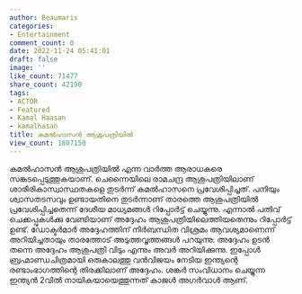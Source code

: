 ```yaml
---
author: Beaumaris
categories:
- Entertainment
comment_count: 0
date: 2022-11-24 05:41:01
draft: false
image: ''
like_count: 71477
share_count: 42190
tags:
- ACTOR
- Featured
- Kamal Haasan
- kamalhasan
title: കമൽഹാസൻ ആശുപത്രിയിൽ
view_count: 1807150
---
```


കമൽഹാസൻ ആശുപത്രിയിൽ എന്ന വാർത്ത ആരാധകരെ സങ്കടപ്പെടുത്തുകയാണ്. ചെന്നൈയിലെ രാമചന്ദ്ര ആശുപത്രിയിലാണ് ശാരീരികാസ്വാസ്ഥതകളെ തുടർന്ന് കമൽഹാസനെ പ്രവേശിപ്പിച്ചത്. പനിയും ശ്വാസതടസവും ഉണ്ടായതിനെ തുടർന്നാണ് താരത്തെ ആശുപത്രിയിൽ പ്രവേശിപ്പിച്ചതെന്ന് ദേശീയ മാധ്യമങ്ങൾ റിപ്പോർട്ട് ചെയ്യുന്നു. എന്നാൽ പതിവ് ചെക്കപ്പുകൾക്കു വേണ്ടിയാണ് അദ്ദേഹം ആശുപത്രിയിലെത്തിയതെന്നും റിപ്പോർട്ട് ഉണ്ട്. ഡോക്ടർമാർ അദ്ദേഹത്തിന് നിർബന്ധിത വിശ്രമം ആവശ്യമാണെന്ന് അറിയിച്ചതായും താരത്തോട് അടുത്തവൃത്തങ്ങൾ പറയുന്നു. അദ്ദേഹം ഉടൻ തന്നെ അദ്ദേഹം ആശുപത്രി വിടും എന്നും അവർ അറിയിക്കുന്നു. ഇപ്പോൾ ബ്രഹ്മാണ്ഡചിത്രമായി ഒരുകാലത്തു വൻവിജയം നേടിയ ഇന്ത്യന്റെ രണ്ടാംഭാഗത്തിന്റെ തിരക്കിലാണ് അദ്ദേഹം. ശങ്കർ സംവിധാനം ചെയ്യുന്ന ഇന്ത്യൻ 2വിൽ നായികയായെത്തുന്നത് കാജൾ അഗർവാൾ ആണ്.